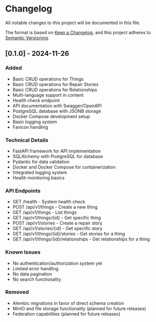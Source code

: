 # Changelog

All notable changes to this project will be documented in this file.

The format is based on [Keep a Changelog](https://keepachangelog.com/en/1.0.0/),
and this project adheres to [Semantic Versioning](https://semver.org/spec/v2.0.0.html).

## [0.1.0] - 2024-11-26

### Added
- Basic CRUD operations for Things
- Basic CRUD operations for Repair Stories
- Basic CRUD operations for Relationships
- Multi-language support in content
- Health check endpoint
- API documentation with Swagger/OpenAPI
- PostgreSQL database with JSONB storage
- Docker Compose development setup
- Basic logging system
- Favicon handling

### Technical Details
- FastAPI framework for API implementation
- SQLAlchemy with PostgreSQL for database
- Pydantic for data validation
- Docker and Docker Compose for containerization
- Integrated logging system
- Health monitoring basics

### API Endpoints
- GET /health - System health check
- POST /api/v1/things - Create a new thing
- GET /api/v1/things - List things
- GET /api/v1/things/{id} - Get specific thing
- POST /api/v1/stories - Create a repair story
- GET /api/v1/stories/{id} - Get specific story
- GET /api/v1/things/{id}/stories - Get stories for a thing
- GET /api/v1/things/{id}/relationships - Get relationships for a thing

### Known Issues
- No authentication/authorization system yet
- Limited error handling
- No data pagination
- No search functionality

### Removed
- Alembic migrations in favor of direct schema creation
- MinIO and file storage functionality (planned for future releases)
- Federation capabilities (planned for future releases)
